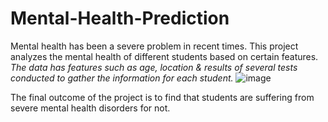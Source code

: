 # Mental-Health-Prediction
Mental health has been a severe problem in recent times. This project analyzes the mental health  of different students based on certain features.   
*The data has features such as age, location & results of several tests conducted to gather the information for each student.*
![image](https://github.com/JagrutiPawashe/Mental-Health-Prediction/assets/89807104/40cd6102-3a9e-49ae-b982-5918f7ac4297)

The final outcome of the project is to find that students are suffering from severe mental health disorders for not.
